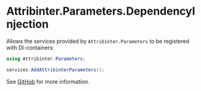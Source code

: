 # Attribinter.Parameters.DependencyInjection

Allows the services provided by `Attribinter.Parameters` to be registered with DI-containers:

```csharp
using Attribinter.Parameters;

services.AddAttribinterParameters();
```

See [GitHub](https://github.com/Attribinter/Attribinter.Parameters) for more information.